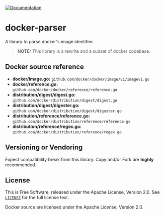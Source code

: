 [![Documentation][godoc-img]][godoc-url]

# docker-parser

A library to parse docker's image identifier.

> **NOTE:** This library is a rewrite and a subset of docker codebase.

## Docker source reference

 * **docker/image.go:** `github.com/docker/docker/image/v1/imagev1.go`
 * **docker/reference.go:** `github.com/docker/docker/reference/reference.go`
 * **distribution/digest/digest.go:** `github.com/docker/distribution/digest/digest.go`
 * **distribution/digest/digester.go:** `github.com/docker/distribution/digest/digester.go`
 * **distribution/reference/reference.go:** `github.com/docker/distribution/reference/reference.go`
 * **distribution/reference/regex.go:** `github.com/docker/distribution/reference/regex.go`

## Versioning or Vendoring

Expect compatibility break from this library.
Copy and/or Fork are **highly** recommended.

## License

This is Free Software, released under the Apache License, Version 2.0.
See [`LICENSE`](LICENSE) for the full license text.

Docker source are licensed under the Apache License, Version 2.0.

[godoc-url]: https://godoc.org/github.com/novln/docker-parser
[godoc-img]: https://godoc.org/github.com/novln/docker-parser?status.svg
